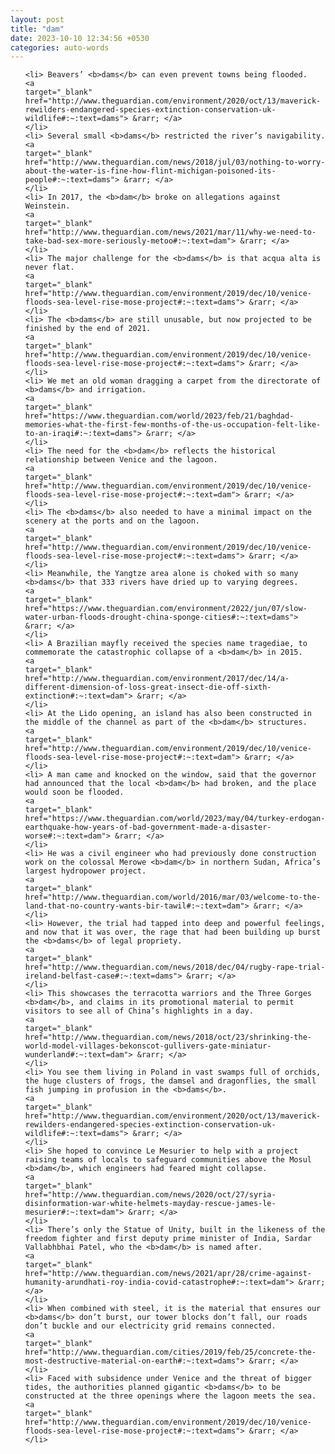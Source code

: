 ```yaml
---
layout: post
title: "dam"
date: 2023-10-10 12:34:56 +0530
categories: auto-words
---
```

<ol>

    <li> Beavers’ <b>dams</b> can even prevent towns being flooded.
    <a 
    target="_blank" 
    href="http://www.theguardian.com/environment/2020/oct/13/maverick-rewilders-endangered-species-extinction-conservation-uk-wildlife#:~:text=dams"> &rarr; </a>
    </li>
    <li> Several small <b>dams</b> restricted the river’s navigability.
    <a 
    target="_blank" 
    href="http://www.theguardian.com/news/2018/jul/03/nothing-to-worry-about-the-water-is-fine-how-flint-michigan-poisoned-its-people#:~:text=dams"> &rarr; </a>
    </li>
    <li> In 2017, the <b>dam</b> broke on allegations against Weinstein.
    <a 
    target="_blank" 
    href="http://www.theguardian.com/news/2021/mar/11/why-we-need-to-take-bad-sex-more-seriously-metoo#:~:text=dam"> &rarr; </a>
    </li>
    <li> The major challenge for the <b>dams</b> is that acqua alta is never flat.
    <a 
    target="_blank" 
    href="http://www.theguardian.com/environment/2019/dec/10/venice-floods-sea-level-rise-mose-project#:~:text=dams"> &rarr; </a>
    </li>
    <li> The <b>dams</b> are still unusable, but now projected to be finished by the end of 2021.
    <a 
    target="_blank" 
    href="http://www.theguardian.com/environment/2019/dec/10/venice-floods-sea-level-rise-mose-project#:~:text=dams"> &rarr; </a>
    </li>
    <li> We met an old woman dragging a carpet from the directorate of <b>dams</b> and irrigation.
    <a 
    target="_blank" 
    href="https://www.theguardian.com/world/2023/feb/21/baghdad-memories-what-the-first-few-months-of-the-us-occupation-felt-like-to-an-iraqi#:~:text=dams"> &rarr; </a>
    </li>
    <li> The need for the <b>dam</b> reflects the historical relationship between Venice and the lagoon.
    <a 
    target="_blank" 
    href="http://www.theguardian.com/environment/2019/dec/10/venice-floods-sea-level-rise-mose-project#:~:text=dam"> &rarr; </a>
    </li>
    <li> The <b>dams</b> also needed to have a minimal impact on the scenery at the ports and on the lagoon.
    <a 
    target="_blank" 
    href="http://www.theguardian.com/environment/2019/dec/10/venice-floods-sea-level-rise-mose-project#:~:text=dams"> &rarr; </a>
    </li>
    <li> Meanwhile, the Yangtze area alone is choked with so many <b>dams</b> that 333 rivers have dried up to varying degrees.
    <a 
    target="_blank" 
    href="https://www.theguardian.com/environment/2022/jun/07/slow-water-urban-floods-drought-china-sponge-cities#:~:text=dams"> &rarr; </a>
    </li>
    <li> A Brazilian mayfly received the species name tragediae, to commemorate the catastrophic collapse of a <b>dam</b> in 2015.
    <a 
    target="_blank" 
    href="http://www.theguardian.com/environment/2017/dec/14/a-different-dimension-of-loss-great-insect-die-off-sixth-extinction#:~:text=dam"> &rarr; </a>
    </li>
    <li> At the Lido opening, an island has also been constructed in the middle of the channel as part of the <b>dam</b> structures.
    <a 
    target="_blank" 
    href="http://www.theguardian.com/environment/2019/dec/10/venice-floods-sea-level-rise-mose-project#:~:text=dam"> &rarr; </a>
    </li>
    <li> A man came and knocked on the window, said that the governor had announced that the local <b>dam</b> had broken, and the place would soon be flooded.
    <a 
    target="_blank" 
    href="https://www.theguardian.com/world/2023/may/04/turkey-erdogan-earthquake-how-years-of-bad-government-made-a-disaster-worse#:~:text=dam"> &rarr; </a>
    </li>
    <li> He was a civil engineer who had previously done construction work on the colossal Merowe <b>dam</b> in northern Sudan, Africa’s largest hydropower project.
    <a 
    target="_blank" 
    href="http://www.theguardian.com/world/2016/mar/03/welcome-to-the-land-that-no-country-wants-bir-tawil#:~:text=dam"> &rarr; </a>
    </li>
    <li> However, the trial had tapped into deep and powerful feelings, and now that it was over, the rage that had been building up burst the <b>dams</b> of legal propriety.
    <a 
    target="_blank" 
    href="http://www.theguardian.com/news/2018/dec/04/rugby-rape-trial-ireland-belfast-case#:~:text=dams"> &rarr; </a>
    </li>
    <li> This showcases the terracotta warriors and the Three Gorges <b>dam</b>, and claims in its promotional material to permit visitors to see all of China’s highlights in a day.
    <a 
    target="_blank" 
    href="http://www.theguardian.com/news/2018/oct/23/shrinking-the-world-model-villages-bekonscot-gullivers-gate-miniatur-wunderland#:~:text=dam"> &rarr; </a>
    </li>
    <li> You see them living in Poland in vast swamps full of orchids, the huge clusters of frogs, the damsel and dragonflies, the small fish jumping in profusion in the <b>dams</b>.
    <a 
    target="_blank" 
    href="http://www.theguardian.com/environment/2020/oct/13/maverick-rewilders-endangered-species-extinction-conservation-uk-wildlife#:~:text=dams"> &rarr; </a>
    </li>
    <li> She hoped to convince Le Mesurier to help with a project raising teams of locals to safeguard communities above the Mosul <b>dam</b>, which engineers had feared might collapse.
    <a 
    target="_blank" 
    href="http://www.theguardian.com/news/2020/oct/27/syria-disinformation-war-white-helmets-mayday-rescue-james-le-mesurier#:~:text=dam"> &rarr; </a>
    </li>
    <li> There’s only the Statue of Unity, built in the likeness of the freedom fighter and first deputy prime minister of India, Sardar Vallabhbhai Patel, who the <b>dam</b> is named after.
    <a 
    target="_blank" 
    href="http://www.theguardian.com/news/2021/apr/28/crime-against-humanity-arundhati-roy-india-covid-catastrophe#:~:text=dam"> &rarr; </a>
    </li>
    <li> When combined with steel, it is the material that ensures our <b>dams</b> don’t burst, our tower blocks don’t fall, our roads don’t buckle and our electricity grid remains connected.
    <a 
    target="_blank" 
    href="http://www.theguardian.com/cities/2019/feb/25/concrete-the-most-destructive-material-on-earth#:~:text=dams"> &rarr; </a>
    </li>
    <li> Faced with subsidence under Venice and the threat of bigger tides, the authorities planned gigantic <b>dams</b> to be constructed at the three openings where the lagoon meets the sea.
    <a 
    target="_blank" 
    href="http://www.theguardian.com/environment/2019/dec/10/venice-floods-sea-level-rise-mose-project#:~:text=dams"> &rarr; </a>
    </li>